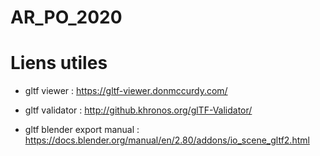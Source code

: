 # AR_PO_2020

# Liens utiles
* gltf viewer     : https://gltf-viewer.donmccurdy.com/
* gltf validator  : http://github.khronos.org/glTF-Validator/

* gltf blender export manual : https://docs.blender.org/manual/en/2.80/addons/io_scene_gltf2.html
